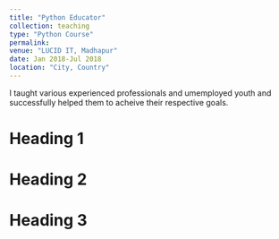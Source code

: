 ```yaml
---
title: "Python Educator"
collection: teaching
type: "Python Course"
permalink: 
venue: "LUCID IT, Madhapur"
date: Jan 2018-Jul 2018
location: "City, Country"
---
```

I taught various experienced professionals and umemployed youth and successfully helped them to acheive their respective goals.


Heading 1
======

Heading 2
======

Heading 3
======
